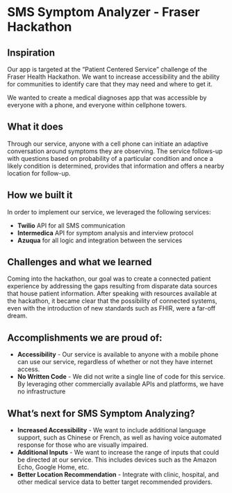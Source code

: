 # SMS Symptom Analyzer - Fraser Hackathon
## Inspiration
Our app is targeted at the “Patient Centered Service” challenge of the Fraser Health Hackathon. We want to increase accessibility and the ability for communities to identify care that they may need and where to get it.

We wanted to create a medical diagnoses app that was accessible by everyone with a phone, and everyone within cellphone towers.

## What it does
Through our service, anyone with a cell phone can initiate an adaptive conversation around symptoms they are observing. The service follows-up with questions based on probability of a particular condition and once a likely condition is determined, provides that information and offers a nearby location for follow-up.

## How we built it
In order to implement our service, we leveraged the following services:
* __Twilio__ API for all SMS communication
* __Intermedica__ API for symptom analysis and interview protocol
* __Azuqua__ for all logic and integration between the services

## Challenges and what we learned
Coming into the hackathon, our goal was to create a connected patient experience by addressing the gaps resulting from disparate data sources that house patient information. After speaking with resources available at the hackathon, it became clear that the possibility of connected systems, even with the introduction of new standards such as FHIR, were a far-off dream.

## Accomplishments we are proud of:
* __Accessibility__ - Our service is available to anyone with a mobile phone can use our service, regardless of whether or not they have internet access.
* __No Written Code__ - We did not write a single line of code for this service. By leveraging other commercially available APIs and platforms, we have no infrastructure 

## What’s next for SMS Symptom Analyzing?
* __Increased Accessibility__ - We want to include additional language support, such as Chinese or French, as well as having voice automated response for those who are visually impaired.
* __Additional Inputs__ - We want to increase the range of inputs that could be directed at our service. This includes devices such as the Amazon Echo, Google Home, etc.
* __Better Location Recommendation__ - Integrate with clinic, hospital, and other medical service data to better target recommended providers.


